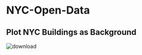 # NYC-Open-Data

## Plot NYC Buildings as Background
![download](https://user-images.githubusercontent.com/79494397/207496710-7d4402a9-b10b-4e64-af7f-beab311a19b0.png)

